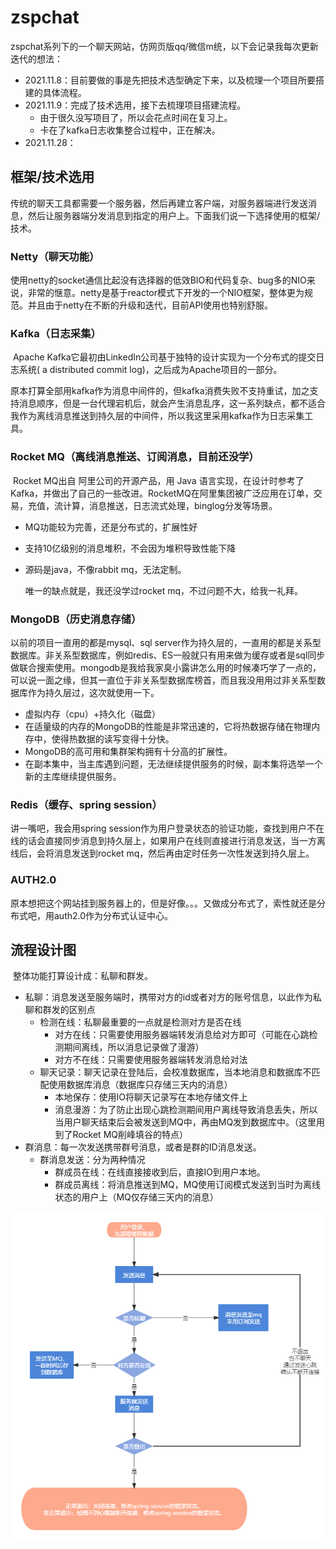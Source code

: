 # zspchat

​	zspchat系列下的一个聊天网站，仿网页版qq/微信m统，以下会记录我每次更新迭代的想法：

* 2021.11.8：目前要做的事是先把技术选型确定下来，以及梳理一个项目所要搭建的具体流程。
* 2021.11.9：完成了技术选用，接下去梳理项目搭建流程。
  * 由于很久没写项目了，所以会花点时间在复习上。
  * 卡在了kafka日志收集整合过程中，正在解决。
* 2021.11.28：

## 框架/技术选用

​	传统的聊天工具都需要一个服务器，然后再建立客户端，对服务器端进行发送消息，然后让服务器端分发消息到指定的用户上。下面我们说一下选择使用的框架/技术。

### Netty（聊天功能）

​	使用netty的socket通信比起没有选择器的低效BIO和代码复杂、bug多的NIO来说，非常的惬意。netty是基于reactor模式下开发的一个NIO框架，整体更为规范。并且由于netty在不断的升级和迭代，目前API使用也特别舒服。

### Kafka（日志采集）

​	Apache Kafka它最初由LinkedIn公司基于独特的设计实现为一个分布式的提交日志系统( a distributed commit log)，之后成为Apache项目的一部分。

​	原本打算全部用kafka作为消息中间件的，但kafka消费失败不支持重试，加之支持消息顺序，但是一台代理宕机后，就会产生消息乱序，这一系列缺点，都不适合我作为离线消息推送到持久层的中间件，所以我这里采用kafka作为日志采集工具。

### Rocket MQ（离线消息推送、订阅消息，目前还没学）

​	Rocket MQ出自 阿里公司的开源产品，用 Java 语言实现，在设计时参考了 Kafka，并做出了自己的一些改进。RocketMQ在阿里集团被广泛应用在订单，交易，充值，流计算，消息推送，日志流式处理，binglog分发等场景。

* MQ功能较为完善，还是分布式的，扩展性好

* 支持10亿级别的消息堆积，不会因为堆积导致性能下降

* 源码是java，不像rabbit mq，无法定制。

  唯一的缺点就是，我还没学过rocket mq，不过问题不大，给我一礼拜。

### MongoDB（历史消息存储）

  以前的项目一直用的都是mysql、sql server作为持久层的，一直用的都是关系型数据库。非关系型数据库，例如redis、ES一般就只有用来做为缓存或者是sql同步做联合搜索使用。mongodb是我给我家臭小露讲怎么用的时候凑巧学了一点的，可以说一面之缘，但其一直位于非关系型数据库榜首，而且我没用用过非关系型数据库作为持久层过，这次就使用一下。

* 虚拟内存（cpu）+持久化（磁盘）
* 在适量级的内存的MongoDB的性能是非常迅速的，它将热数据存储在物理内存中，使得热数据的读写变得十分快。
* MongoDB的高可用和集群架构拥有十分高的扩展性。
* 在副本集中，当主库遇到问题，无法继续提供服务的时候，副本集将选举一个新的主库继续提供服务。

### Redis（缓存、spring session）

  讲一嘴吧，我会用spring session作为用户登录状态的验证功能，查找到用户不在线的话会直接同步消息到持久层上，如果用户在线则直接进行消息发送，当一方离线后，会将消息发送到rocket mq，然后再由定时任务一次性发送到持久层上。

### AUTH2.0

  原本想把这个网站挂到服务器上的，但是好像。。。又做成分布式了，索性就还是分布式吧，用auth2.0作为分布式认证中心。



## 流程设计图

​	整体功能打算设计成：私聊和群发。

* 私聊：消息发送至服务端时，携带对方的id或者对方的账号信息，以此作为私聊和群发的区别点
  * 检测在线：私聊最重要的一点就是检测对方是否在线
    * 对方在线：只需要使用服务器端转发消息给对方即可（可能在心跳检测期间离线，所以消息记录做了漫游）
    * 对方不在线：只需要使用服务器端转发消息给对法
  * 聊天记录：聊天记录在登陆后，会校准数据库，当本地消息和数据库不匹配使用数据库消息（数据库只存储三天内的消息）
    *  本地保存：使用IO将聊天记录写在本地存储文件上
    * 消息漫游：为了防止出现心跳检测期间用户离线导致消息丢失，所以当用户聊天结束后会被发送到MQ中，再由MQ发到数据库中。（这里用到了Rocket MQ削峰填谷的特点）
* 群消息：每一次发送携带群号消息，或者是群的ID消息发送。
  * 群消息发送：分为两种情况
    * 群成员在线：在线直接接收到后，直接IO到用户本地。
    * 群成员离线：将消息推送到MQ，MQ使用订阅模式发送到当时为离线状态的用户上（MQ仅存储三天内的消息）

![zspchat流程图](README/zspchat流程图.png)
